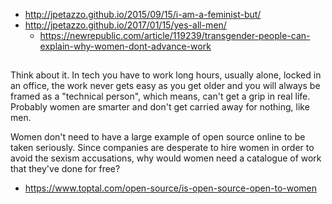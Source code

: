 - http://jpetazzo.github.io/2015/09/15/i-am-a-feminist-but/
- http://jpetazzo.github.io/2017/01/15/yes-all-men/
  - https://newrepublic.com/article/119239/transgender-people-can-explain-why-women-dont-advance-work

##

Think about it. In tech you have to work long hours, usually alone, locked in an office, the work never gets easy as you get older and you will always be framed as a "technical person", which means, can't get a grip in real life.
Probably women are smarter and don't get carried away for nothing, like men.

Women don't need to have a large example of open source online to be taken seriously. Since companies are desperate to hire women in order to avoid the sexism accusations, why would women need a catalogue of work that they've done for free?

- https://www.toptal.com/open-source/is-open-source-open-to-women
